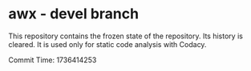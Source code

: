 # awx - devel branch

This repository contains the frozen state of the repository.
Its history is cleared. It is used only for static code
analysis with Codacy.

Commit Time: 1736414253
